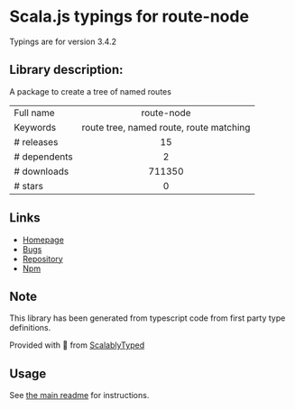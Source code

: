 
# Scala.js typings for route-node

Typings are for version 3.4.2

## Library description:
A package to create a tree of named routes

|                    |                 |
| ------------------ | :-------------: |
| Full name          | route-node |
| Keywords           | route tree, named route, route matching |
| # releases         | 15 |
| # dependents       | 2 |
| # downloads        | 711350 |
| # stars            | 0 |

## Links
- [Homepage](https://github.com/troch/route-node)
- [Bugs](https://github.com/troch/route-node/issues)
- [Repository](https://github.com/troch/route-node)
- [Npm](https://www.npmjs.com/package/route-node)
    


## Note
This library has been generated from typescript code from first party type definitions.

Provided with :purple_heart: from [ScalablyTyped](https://github.com/oyvindberg/ScalablyTyped)

## Usage
See [the main readme](../../readme.md) for instructions.


